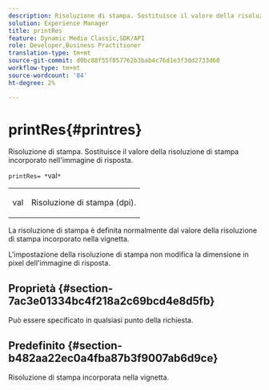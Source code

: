 ```yaml
---
description: Risoluzione di stampa. Sostituisce il valore della risoluzione di stampa incorporato nell'immagine di risposta.
solution: Experience Manager
title: printRes
feature: Dynamic Media Classic,SDK/API
role: Developer,Business Practitioner
translation-type: tm+mt
source-git-commit: d0bc88f55f857762b3bab4c76d1e3f3dd2733d60
workflow-type: tm+mt
source-wordcount: '84'
ht-degree: 2%

---
```



# printRes{#printres}

Risoluzione di stampa. Sostituisce il valore della risoluzione di stampa incorporato nell&#39;immagine di risposta.

`printRes= *`val`*`

<table id="simpletable_3B5576DD070547538E74D4059B3E8251"> 
 <tr class="strow"> 
  <td class="stentry"> <p><span class="varname"> val</span> </p> </td> 
  <td class="stentry"> <p>Risoluzione di stampa (dpi). </p></td> 
 </tr> 
</table>

La risoluzione di stampa è definita normalmente dal valore della risoluzione di stampa incorporato nella vignetta.

L&#39;impostazione della risoluzione di stampa non modifica la dimensione in pixel dell&#39;immagine di risposta.

## Proprietà {#section-7ac3e01334bc4f218a2c69bcd4e8d5fb}

Può essere specificato in qualsiasi punto della richiesta.

## Predefinito {#section-b482aa22ec0a4fba87b3f9007ab6d9ce}

Risoluzione di stampa incorporata nella vignetta.

